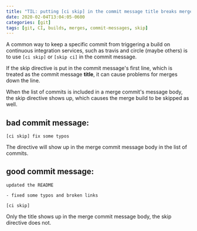 ```yaml
---
title: "TIL: putting [ci skip] in the commit message title breaks merge builds"
date: 2020-02-04T13:04:05-0600
categories: [git]
tags: [git, CI, builds, merges, commit-messages, skip]
---
```


A common way to keep a specific commit from triggering a build on continuous integration services, such as travis and circle (maybe others) is to use `[ci skip]` or `[skip ci]` in the commit message.

If the skip directive is put in the commit message's first line, which is treated as the commit message **title**, it can cause problems for merges down the line.

When the list of commits is included in a merge commit's message body, the skip directive shows up, which causes the merge build to be skipped as well.

## bad commit message:

``` text
[ci skip] fix some typos
```

The directive will show up in the merge commit message body in the list of commits.


## good commit message:

``` text
updated the README

- fixed some typos and broken links

[ci skip]
```

Only the title shows up in the merge commit message body, the skip directive does not.
